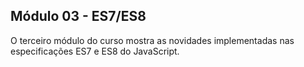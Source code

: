 ## Módulo 03 - ES7/ES8

O terceiro módulo do curso mostra as novidades implementadas nas especificações ES7 e ES8 do JavaScript.
